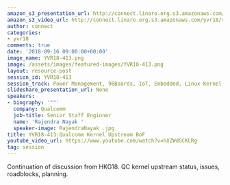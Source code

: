 ```yaml
---
amazon_s3_presentation_url: http://connect.linaro.org.s3.amazonaws.com/yvr18/presentations/yvr18-413.pdf
amazon_s3_video_url: http://connect.linaro.org.s3.amazonaws.com/yvr18/videos/yvr18-413.mp4
author: connect
categories:
- yvr18
comments: true
date: '2018-09-16 09:00:00+00:00'
image_name: YVR18-413.png
image: /assets/images/featured-images/YVR18-413.png
layout: resource-post
session_id: YVR18-413
session_track: Power Management, 96Boards, IoT, Embedded, Linux Kernel
slideshare_presentation_url: None
speakers:
- biography: '""'
  company: Qualcomm
  job-title: Senior Staff Enginner
  name: 'Rajendra Nayak '
  speaker-image: RajendraNayak .jpg
title: YVR18-413:Qualcomm Kernel Upstream BoF
youtube_video_url: https://www.youtube.com/watch?v=hXZWdGCKLRg
tag: session
---
```


Continuation of discussion from HKG18. QC kernel upstream status, issues, roadblocks, planning.
